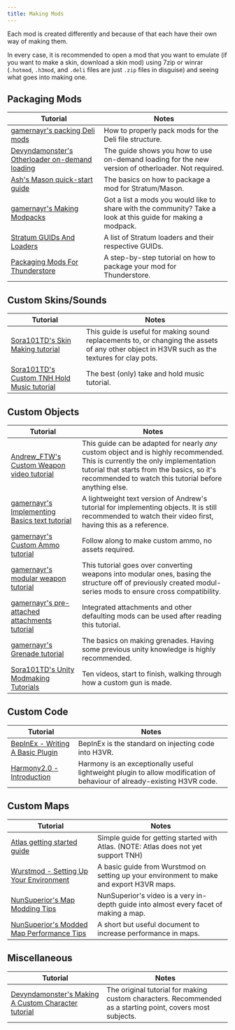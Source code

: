 ```yaml
---
title: Making Mods
---
```


Each mod is created differently and because of that each have their own way of making them.

In every case, it is recommended to open a mod that you want to emulate (if you want to make a skin, download a skin
mod) using 7zip or winrar (`.hotmod`, `.h3mod`, and `.deli` files are just `.zip` files in disguise) and seeing what
goes into making one.

## Packaging Mods

| Tutorial                                                                                                                                 | Notes                                                                                                         |
|------------------------------------------------------------------------------------------------------------------------------------------|---------------------------------------------------------------------------------------------------------------|
| [gamernayr's packing Deli mods](delimods.md)                                                                                             | How to properly pack mods for the Deli file structure.                                                        |
| [Devyndamonster's Otherloader on-demand loading](https://github.com/devyndamonster/OtherLoader/wiki/Building-Mods-For-On-Demand-Loading) | The guide shows you how to use on-demand loading for the new version of otherloader. Not required.            |
| [Ash's Mason quick-start guide](https://h3vr-modding.github.io/Mason/getting_started/index.html)                                         | The basics on how to package a mod for Stratum/Mason.                                                         |
| [gamernayr's Making Modpacks](thunderstore/modpacks.md)                                                                                  | Got a list a mods you would like to share with the community? Take a look at this guide for making a modpack. |
| [Stratum GUIDs And Loaders](stratumdeps.md)                                                                                              | A list of Stratum loaders and their respective GUIDs.                                                         |
| [Packaging Mods For Thunderstore](thunderstore/uploading.md)                                                                             | A step-by-step tutorial on how to package your mod for Thunderstore.                                          |

## Custom Skins/Sounds

| Tutorial                                                                                   | Notes                                                                                                                                         |
|--------------------------------------------------------------------------------------------|-----------------------------------------------------------------------------------------------------------------------------------------------|
| [Sora101TD's Skin Making tutorial](asset_replacement/skin_making_basics/basics_1_tools.md) | This guide is useful for making sound replacements to, or changing the assets of any other object in H3VR such as the textures for clay pots. |
| [Sora101TD's Custom TNH Hold Music tutorial](asset_replacement/tnh_music/hold_music.md)    | The best (only) take and hold music tutorial.                                                                                                 |

## Custom Objects

| Tutorial                                                                                                                                      | Notes                                                                                                                                                                                                                                |
|-----------------------------------------------------------------------------------------------------------------------------------------------|--------------------------------------------------------------------------------------------------------------------------------------------------------------------------------------------------------------------------------------|
| [Andrew_FTW's Custom Weapon video tutorial](https://docs.google.com/document/d/1RWjIPXJkC2ivwHIgCqWuQD4emtGkROlNFCJIyhEvAeM/edit?usp=sharing) | This guide can be adapted for nearly *any* custom object and is highly recommended. This is currently the only implementation tutorial that starts from the basics, so it's recommended to watch this tutorial before anything else. |
| [gamernayr's Implementing Basics text tutorial](implementing/the_basics.md)                                                                   | A lightweight text version of Andrew's tutorial for implementing objects. It is still recommended to watch their video first, having this as a reference.                                                                            |
| [gamernayr's Custom Ammo tutorial](https://docs.google.com/document/d/1bF66Tijdf5mwTXuIPWmnszSNMJ8u7Wxza9_PshheB2A/edit?usp=sharing)          | Follow along to make custom ammo, no assets required.                                                                                                                                                                                |
| [gamernayr's modular weapon tutorial](implementing/modul/creation.md)                                                                         | This tutorial goes over converting weapons into modular ones, basing the structure off of previously created modul-series mods to ensure cross compatibility.                                                                        |
| [gamernayr's pre-attached attachments tutorial](implementing/pre-attached_attachments.md)                                                     | Integrated attachments and other defaulting mods can be used after reading this tutorial.                                                                                                                                            |
| [gamernayr's Grenade tutorial](implementing/grenades.md)                                                                                      | The basics on making grenades. Having some previous unity knowledge is highly recommended.                                                                                                                                           |
| [Sora101TD's Unity Modmaking Tutorials](https://www.youtube.com/playlist?list=PLuiLsQZSfmynRE4qXHpeeTmwrIYSgduON)                             | Ten videos, start to finish, walking through how a custom gun is made.                                                                                                                                                               |

## Custom Code

| Tutorial                                                                                                   | Notes                                                                                                                   |
|------------------------------------------------------------------------------------------------------------|-------------------------------------------------------------------------------------------------------------------------|
| [BepInEx - Writing A Basic Plugin](https://docs.bepinex.dev/articles/dev_guide/plugin_tutorial/index.html) | BepInEx is the standard on injecting code into H3VR.                                                                    |
| [Harmony2.0 - Introduction](https://harmony.pardeike.net/articles/intro.html)                              | Harmony is an exceptionally useful lightweight plugin to allow modification of behaviour of already-existing H3VR code. |

## Custom Maps

| Tutorial                                                                                                                                      | Notes                                                                                    |
|-----------------------------------------------------------------------------------------------------------------------------------------------|------------------------------------------------------------------------------------------|
| [Atlas getting started guide](mapping/atlas/getting_started/1_requirements.md)                                                                | Simple guide for getting started with Atlas. (NOTE: Atlas does not yet support TNH)      |
| [Wurstmod - Setting Up Your Environment](https://github.com/WurstModders/WurstMod/wiki/Setting-up-your-environment)                           | A basic guide from Wurstmod on setting up your environment to make and export H3VR maps. |
| [NunSuperior's Map Modding Tips](https://www.youtube.com/watch?v=zaIOFqZUVmI)                                                                 | NunSuperior's video is a very in-depth guide into almost every facet of making a map.    |
| [NunSuperior's Modded Map Performance Tips](https://docs.google.com/document/d/1rMcIcLBcJBFqosD6wBnVdqipfZH8vOnf_vgNLhwZ7yQ/edit?usp=sharing) | A short but useful document to increase performance in maps.                             |

## Miscellaneous

| Tutorial                                                                                                                                   | Notes                                                                                                      |
|--------------------------------------------------------------------------------------------------------------------------------------------|------------------------------------------------------------------------------------------------------------|
| [Devyndamonster's Making A Custom Character tutorial](https://github.com/devyndamonster/TakeAndHoldTweaker/wiki/Making-A-Custom-Character) | The original tutorial for making custom characters. Recommended as a starting point, covers most subjects. |
